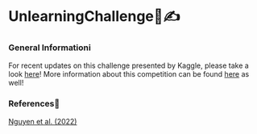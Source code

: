 # UnlearningChallenge📑✍️
### General Informationℹ️ 
For recent updates on this challenge presented by Kaggle, please take a look [here](https://github.com/unlearning-challenge/starting-kit)! More information about this competition can be found [here](https://unlearning-challenge.github.io/) as well!

### References📖
[Nguyen et al. (2022)](https://arxiv.org/abs/2209.02299)

